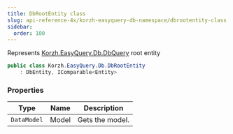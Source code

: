 ```yaml
---
title: DbRootEntity class
slug: api-reference-4x/korzh-easyquery-db-namespace/dbrootentity-class
sidebar:
  order: 100
---
```


Represents [Korzh.EasyQuery.Db.DbQuery](/easyquery/docs/api-reference-4x/korzh-easyquery-db-namespace/dbquery-class) root entity
```csharp
public class Korzh.EasyQuery.Db.DbRootEntity
    : DbEntity, IComparable<Entity>

```

### Properties

| Type | Name | Description | 
| --- | --- | --- | 
| `DataModel` | Model | Gets the model. |
